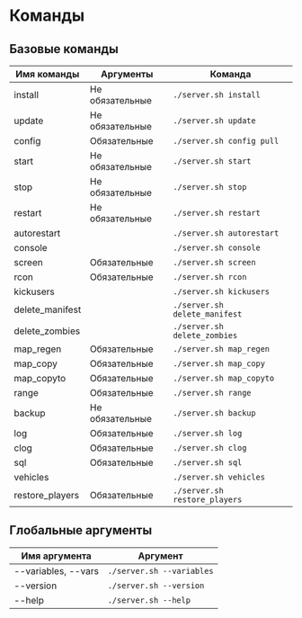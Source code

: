 # Команды

## Базовые команды
| Имя команды      | Аргументы       | Команда
| ---------------- | --------------- | --------------------------
| install          | Не обязательные | `./server.sh install`
| update           | Не обязательные | `./server.sh update`
| config           | Обязательные    | `./server.sh config pull`
| start            | Не обязательные | `./server.sh start`
| stop             | Не обязательные | `./server.sh stop`
| restart          | Не обязательные | `./server.sh restart`
| autorestart      |                 | `./server.sh autorestart`
| console          |                 | `./server.sh console`
| screen           | Обязательные    | `./server.sh screen`
| rcon             | Обязательные    | `./server.sh rcon`
| kickusers        |                 | `./server.sh kickusers`
| delete_manifest  |                 | `./server.sh delete_manifest`
| delete_zombies   |                 | `./server.sh delete_zombies`
| map_regen        | Обязательные    | `./server.sh map_regen`
| map_copy         | Обязательные    | `./server.sh map_copy`
| map_copyto       | Обязательные    | `./server.sh map_copyto`
| range            | Обязательные    | `./server.sh range`
| backup           | Не обязательные | `./server.sh backup`
| log              | Обязательные    | `./server.sh log`
| сlog             | Обязательные    | `./server.sh сlog`
| sql              | Обязательные    | `./server.sh sql`
| vehicles         |                 | `./server.sh vehicles`
| restore_players  | Обязательные    | `./server.sh restore_players`

## Глобальные аргументы
| Имя аргумента       | Аргумент
| ------------------- | --------------------------
| --variables, --vars | `./server.sh --variables`
| --version           | `./server.sh --version`
| --help              | `./server.sh --help`
